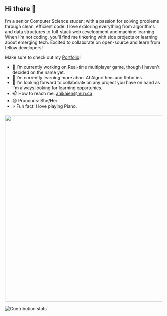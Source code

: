 ## Hi there 👋

I’m a senior Computer Science student with a passion for solving problems through clean, efficient code. I love exploring everything from algorithms and data structures to full-stack web development and machine learning. When I’m not coding, you’ll find me tinkering with side projects or learning about emerging tech. Excited to collaborate on open-source and learn from fellow developers!

Make sure to check out my [Portfolio](https://www.cs.mun.ca/~anikaien/)!
- 🔭 I’m currently working on Real-time multiplayer game, though I haven't decided on the name yet.
- 🌱 I’m currently learning more about AI Algorithms and Robotics.
- 👯 I’m looking forward to collaborate on any project you have on hand as I'm always looking for learning opportunies.
- 📫 How to reach me: anikaien@mun.ca
- 😄 Pronouns: She/Her
- ⚡ Fun fact: I love playing Piano.

<div id="header" align="center">
  <img src="https://miro.medium.com/v2/resize:fit:720/format:webp/1*UxHoxcxQXAFMk4z-zl1wKw.gif" width="600"/>
</div>

![Contribution stats]()
